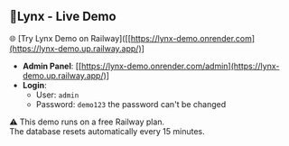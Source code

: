 ## 🧪Lynx - Live Demo

🌐 [Try Lynx Demo on Railway]([[https://lynx-demo.onrender.com](https://lynx-demo.up.railway.app/)]

- **Admin Panel**: [[https://lynx-demo.onrender.com/admin](https://lynx-demo.up.railway.app/)]  
- **Login**:  
  - User: `admin`  
  - Password: `demo123` 
    the password can't be changed

⚠️ This demo runs on a free Railway plan.    
The database resets automatically every 15 minutes.
